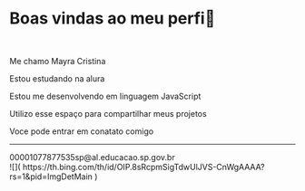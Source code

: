 <h1>Boas vindas ao meu perfi💋</h1>
<br>
<p>Me chamo Mayra Cristina </p>
<p>Estou estudando na alura </p>
<p>Estou me desenvolvendo em linguagem JavaScript</p>
<p>Utilizo esse espaço para compartilhar meus projetos</p>
<p>Voce pode entrar em conatato comigo</p>
<hr>
00001077877535sp@al.educacao.sp.gov.br
<br>
![]( https://th.bing.com/th/id/OIP.8sRcpmSigTdwUlJVS-CnWgAAAA?rs=1&pid=ImgDetMain )

